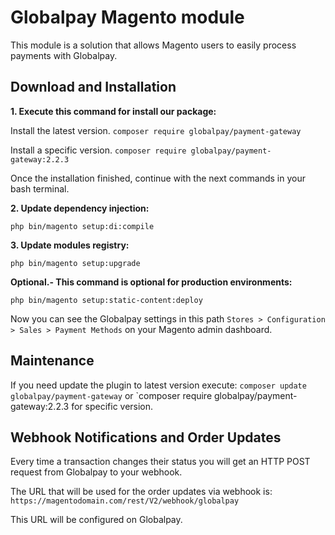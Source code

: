 # Globalpay Magento module

This module is a solution that allows Magento users to easily process payments with Globalpay.

## Download and Installation

**1. Execute this command for install our package:**

Install the latest version.  `composer require globalpay/payment-gateway`

Install a specific version.  `composer require globalpay/payment-gateway:2.2.3`

Once the installation finished, continue with the next commands in your bash terminal.


**2. Update dependency injection:**

`php bin/magento setup:di:compile`


**3. Update modules registry:**

`php bin/magento setup:upgrade`


**Optional.- This command is optional for production environments:**

`php bin/magento setup:static-content:deploy`


Now you can see the Globalpay settings in this path `Stores > Configuration > Sales > Payment Methods` on your Magento admin dashboard.


## Maintenance
If you need update the plugin to latest version execute: `composer update globalpay/payment-gateway` or `composer require globalpay/payment-gateway:2.2.3 for specific version.

## Webhook Notifications and Order Updates
Every time a transaction changes their status you will get an HTTP POST request from Globalpay to your webhook.

The URL that will be used for the order updates via webhook is:
`https://magentodomain.com/rest/V2/webhook/globalpay`

This URL will be configured on Globalpay.
